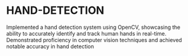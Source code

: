 # HAND-DETECTION
Implemented a hand detection system using OpenCV, showcasing the ability to accurately identify and track human hands in real-time. Demonstrated proficiency in computer vision techniques and achieved notable accuracy in hand detection
